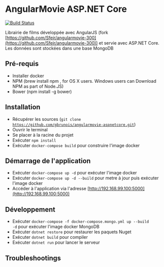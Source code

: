 AngularMovie ASP.NET Core
=========================

[![Build Status](https://travis-ci.org/gbrunois/angularmovie-aspnetcore.svg?branch=master)](https://travis-ci.org/gbrunois/angularmovie-aspnetcore)

Librairie de films développée avec AngularJS (fork [https://github.com/Sfeir/angularmovie-300](https://github.com/Sfeir/angularmovie-300)) et servie avec ASP.NET Core. Les données sont stockées dans une base MongoDB


## Pré-requis
* Installer docker
* NPM (brew install npm , for OS X users. Windows users can Download NPM as part of Node.JS)
* Bower (npm install -g bower)


## Installation
* Récupérer les sources (<code>git clone https://github.com/gbrunois/angularmovie-aspnetcore.git</code>)
* Ouvrir le terminal
* Se placer à la racine du projet
* Exécuter <code>npm install</code>
* Exécuter <code>docker-compose build</code> pour construire l'image docker


## Démarrage de l'application
* Exécuter <code>docker-compose up -d</code> pour exécuter l'image docker
* Exécuter <code>docker-compose up -d --build</code> pour metre à jour puis exécuter l'image docker
* Accéder à l'application via l'adresse [http://192.168.99.100:5000](http://192.168.99.100:5000)

## Développement
* Exécuter <code>docker-compose -f docker-compose.mongo.yml up --build -d</code> pour exécuter l'image docker MongoDB
* Exécuter <code>dotnet restore</code> pour restaurer les paquets Nuget
* Exécuter <code>dotnet build</code> pour compiler
* Exécuter <code>dotnet run</code> pour lancer le serveur

## Troubleshootings



